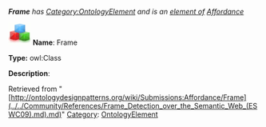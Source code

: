 ___Frame__ has [Category:OntologyElement](../../Category/OntologyElement.md "Category:OntologyElement") and is an [element of](../../Property/ElementOf.md "Property:ElementOf") [Affordance](../../Submissions/Affordance.md "Submissions:Affordance")_


  




[![Class](../../images/thumb/2/27/Class.gif/45px-Class.gif)](../../Image/Class.gif.md "Class")
__Name__: Frame 


__Type:__ owl:Class 


__Description__: 





Retrieved from "[http://ontologydesignpatterns.org/wiki/Submissions:Affordance/Frame](../../Community/References/Frame_Detection_over_the_Semantic_Web_(ESWC09).md).md)"
 [Category](http://ontologydesignpatterns.org/wiki/Special:Categories "Special:Categories"): [OntologyElement](../../Category/OntologyElement.md "Category:OntologyElement")